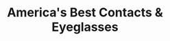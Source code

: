 ---
title: "America's Best Contacts & Eyeglasses"
url: /cedar-park/americas-best-contacts-and-eyeglasses/
shop: optician
---